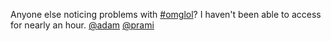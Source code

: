 Anyone else noticing problems with [\#<span>omglol</span>](https://social.lol/tags/omglol)? I haven't been able to access for nearly an hour. <span class="h-card" translate="no">[@<span>adam</span>](https://social.lol/@adam)</span> <span class="h-card" translate="no">[@<span>prami</span>](https://social.lol/@prami)</span>